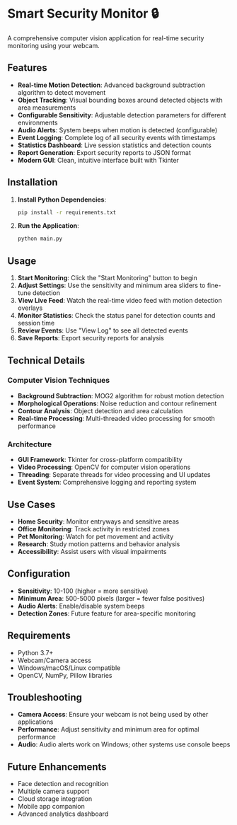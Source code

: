 # Smart Security Monitor 🔒

A comprehensive computer vision application for real-time security monitoring using your webcam.

## Features

- **Real-time Motion Detection**: Advanced background subtraction algorithm to detect movement
- **Object Tracking**: Visual bounding boxes around detected objects with area measurements
- **Configurable Sensitivity**: Adjustable detection parameters for different environments
- **Audio Alerts**: System beeps when motion is detected (configurable)
- **Event Logging**: Complete log of all security events with timestamps
- **Statistics Dashboard**: Live session statistics and detection counts
- **Report Generation**: Export security reports to JSON format
- **Modern GUI**: Clean, intuitive interface built with Tkinter

## Installation

1. **Install Python Dependencies**:
   ```bash
   pip install -r requirements.txt
   ```

2. **Run the Application**:
   ```bash
   python main.py
   ```

## Usage

1. **Start Monitoring**: Click the "Start Monitoring" button to begin
2. **Adjust Settings**: Use the sensitivity and minimum area sliders to fine-tune detection
3. **View Live Feed**: Watch the real-time video feed with motion detection overlays
4. **Monitor Statistics**: Check the status panel for detection counts and session time
5. **Review Events**: Use "View Log" to see all detected events
6. **Save Reports**: Export security reports for analysis

## Technical Details

### Computer Vision Techniques
- **Background Subtraction**: MOG2 algorithm for robust motion detection
- **Morphological Operations**: Noise reduction and contour refinement
- **Contour Analysis**: Object detection and area calculation
- **Real-time Processing**: Multi-threaded video processing for smooth performance

### Architecture
- **GUI Framework**: Tkinter for cross-platform compatibility
- **Video Processing**: OpenCV for computer vision operations
- **Threading**: Separate threads for video processing and UI updates
- **Event System**: Comprehensive logging and reporting system

## Use Cases

- **Home Security**: Monitor entryways and sensitive areas
- **Office Monitoring**: Track activity in restricted zones
- **Pet Monitoring**: Watch for pet movement and activity
- **Research**: Study motion patterns and behavior analysis
- **Accessibility**: Assist users with visual impairments

## Configuration

- **Sensitivity**: 10-100 (higher = more sensitive)
- **Minimum Area**: 500-5000 pixels (larger = fewer false positives)
- **Audio Alerts**: Enable/disable system beeps
- **Detection Zones**: Future feature for area-specific monitoring

## Requirements

- Python 3.7+
- Webcam/Camera access
- Windows/macOS/Linux compatible
- OpenCV, NumPy, Pillow libraries

## Troubleshooting

- **Camera Access**: Ensure your webcam is not being used by other applications
- **Performance**: Adjust sensitivity and minimum area for optimal performance
- **Audio**: Audio alerts work on Windows; other systems use console beeps

## Future Enhancements

- Face detection and recognition
- Multiple camera support
- Cloud storage integration
- Mobile app companion
- Advanced analytics dashboard
